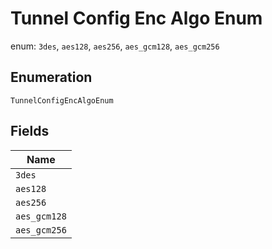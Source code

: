 
# Tunnel Config Enc Algo Enum

enum: `3des`, `aes128`, `aes256`, `aes_gcm128`, `aes_gcm256`

## Enumeration

`TunnelConfigEncAlgoEnum`

## Fields

| Name |
|  --- |
| `3des` |
| `aes128` |
| `aes256` |
| `aes_gcm128` |
| `aes_gcm256` |

